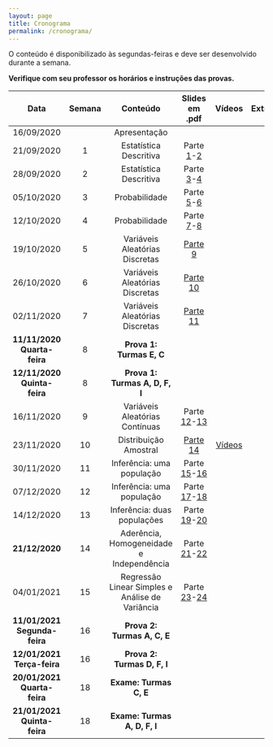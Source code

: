 ```yaml
---
layout: page
title: Cronograma
permalink: /cronograma/
---
```





O conteúdo é disponibilizado às segundas-feiras e deve ser desenvolvido durante a semana.

**Verifique com seu professor os horários e instruções das provas.**

| Data          | Semana          | Conteúdo | Slides em .pdf   | Vídeos  | Extras | 
|:-------------:|:-------------:| :-------:| :-------:|:-------:|:-------:|
| 16/09/2020    |  |     Apresentação    |  |     |        |        |        |
| 21/09/2020    |   1       | Estatística Descritiva    |  Parte [1](http://me414-unicamp.github.io/aulas/slides/parte01/parte01.pdf)-[2](http://me414-unicamp.github.io/aulas/slides/parte02/parte02.pdf)| |
| 28/09/2020    |   2      | Estatística Descritiva    | Parte [3](http://me414-unicamp.github.io/aulas/slides/parte03/parte03.pdf)-[4](http://me414-unicamp.github.io/aulas/slides/parte04/parte04.pdf)| |
| 05/10/2020    |   3       | Probabilidade    | Parte [5](http://me414-unicamp.github.io/aulas/slides/parte05/parte05.pdf)-[6](http://me414-unicamp.github.io/aulas/slides/parte06/parte06.pdf)   |  |
| 12/10/2020    |   4     | Probabilidade      |Parte [7](http://me414-unicamp.github.io/aulas/slides/parte07/parte07.pdf)-[8](http://me414-unicamp.github.io/aulas/slides/parte08/parte08.pdf)  | |
| 19/10/2020   |   5       | Variáveis Aleatórias Discretas    | [Parte 9](http://me414-unicamp.github.io/aulas/slides/parte09/parte09.pdf)   |  |
| 26/10/2020   |   6      |Variáveis Aleatórias Discretas     | [Parte 10](http://me414-unicamp.github.io/aulas/slides/parte10/parte10.pdf)    | |
| 02/11/2020    |   7       |Variáveis Aleatórias Discretas    |  [Parte 11](http://me414-unicamp.github.io/aulas/slides/parte11/parte11.pdf) |  |
| **11/11/2020 Quarta-feira**   |   8           |  **Prova 1: Turmas E, C** |       |
| **12/11/2020 Quinta-feira**   |   8           |  **Prova 1: Turmas A, D, F, I** |       |
| 16/11/2020    |   9       | Variáveis Aleatórias Contínuas    | Parte [12](http://me414-unicamp.github.io/aulas/slides/parte12/parte12.pdf)-[13](http://me414-unicamp.github.io/aulas/slides/parte13/parte13.pdf)   |      |
| 23/11/2020    |  10       | Distribuição Amostral     |  [Parte 14](http://me414-unicamp.github.io/aulas/slides/parte14/parte14.pdf)    | [Vídeos](https://drive.google.com/drive/folders/1r5CXL-KnQ0aIkfprFl1IsJtqs-8zh7EC?usp=sharing)
| 30/11/2020   |  11   | Inferência: uma população     |   Parte [15](http://me414-unicamp.github.io/aulas/slides/parte15/parte15.pdf)-[16](http://me414-unicamp.github.io/aulas/slides/parte16/parte16.pdf)      | 
| 07/12/2020    |  12    | Inferência: uma população    |   Parte [17](http://me414-unicamp.github.io/aulas/slides/parte17/parte17.pdf)-[18](http://me414-unicamp.github.io/aulas/slides/parte18/parte18.pdf) |
| 14/12/2020    |  13   | Inferência: duas populações     | Parte [19](http://me414-unicamp.github.io/aulas/slides/parte19/parte19.pdf)-[20](http://me414-unicamp.github.io/aulas/slides/parte20/parte20.pdf)   | 
| **21/12/2020**    | 14 | Aderência, Homogeneidade e Independência | Parte [21](http://me414-unicamp.github.io/aulas/slides/parte21/parte21.pdf)-[22](http://me414-unicamp.github.io/aulas/slides/parte22/parte22.pdf)        |    | 
| 04/01/2021    |  15 | Regressão Linear Simples e Análise de Variância | Parte [23](http://me414-unicamp.github.io/aulas/slides/parte23/parte23.pdf)-[24](http://me414-unicamp.github.io/aulas/slides/parte24/parte24.pdf)           |    | 
| **11/01/2021 Segunda-feira**   | 16 | **Prova 2: Turmas A, C, E**   |    | 
| **12/01/2021 Terça-feira**   | 16 | **Prova 2: Turmas D, F, I**   |    | 
| **20/01/2021 Quarta-feira** | 18 | **Exame: Turmas C, E**|
| **21/01/2021 Quinta-feira** |  18 | **Exame: Turmas A, D, F, I**|


